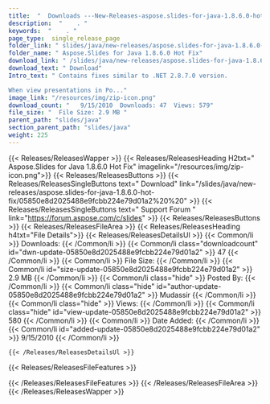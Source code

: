 ```yaml
---
title:  "  Downloads ---New-Releases-aspose.slides-for-java-1.8.6.0-hot-fix . " 
description:  "    . " 
keywords:  "    . " 
page_type:  single_release_page
folder_link: " slides/java/new-releases/aspose.slides-for-java-1.8.6.0-hot-fix/"
folder_name: " Aspose.Slides for Java 1.8.6.0 Hot Fix"
download_link: " /slides/java/new-releases/aspose.slides-for-java-1.8.6.0-hot-fix/05850e8d2025488e9fcbb224e79d01a2"
download_text: " Download"
Intro_text: " Contains fixes similar to .NET 2.8.7.0 version.

When view presentations in Po..."
image_link: "/resources/img/zip-icon.png"
download_count: "   9/15/2010  Downloads: 47  Views: 579"
file_size: "  File Size: 2.9 MB "
parent_path: "slides/java"
section_parent_path: "slides/java"
weight: 225
---
```


{{< Releases/ReleasesWapper >}}
  {{< Releases/ReleasesHeading H2txt=" Aspose.Slides for Java 1.8.6.0 Hot Fix" imagelink="/resources/img/zip-icon.png">}}
  {{< Releases/ReleasesButtons >}}
    {{< Releases/ReleasesSingleButtons text=" Download" link="/slides/java/new-releases/aspose.slides-for-java-1.8.6.0-hot-fix/05850e8d2025488e9fcbb224e79d01a2%20%20" >}}
    {{< Releases/ReleasesSingleButtons text=" Support Forum " link="https://forum.aspose.com/c/slides" >}}
  {{< Releases/ReleasesButtons >}}
  {{< Releases/ReleasesFileArea >}}
    {{< Releases/ReleasesHeading h4txt="File Details">}}
    {{< Releases/ReleasesDetailsUl >}}
            {{< Common/li  >}} Downloads: {{< /Common/li >}} 
      {{< Common/li class="downloadcount" id="dwn-update-05850e8d2025488e9fcbb224e79d01a2" >}} 47 {{< /Common/li >}} 
      {{< Common/li  >}} File Size: {{< /Common/li >}} 
      {{< Common/li id="size-update-05850e8d2025488e9fcbb224e79d01a2" >}} 2.9 MB {{< /Common/li >}} 
      {{< Common/li  class="hide" >}} Posted By: {{< /Common/li >}} 
      {{< Common/li class="hide" id="author-update-05850e8d2025488e9fcbb224e79d01a2" >}} Mudassir {{< /Common/li >}} 
      {{< Common/li class="hide"  >}} Views: {{< /Common/li >}} 
      {{< Common/li class="hide" id="view-update-05850e8d2025488e9fcbb224e79d01a2" >}} 580 {{< /Common/li >}} 
      {{< Common/li  >}} Date Added: {{< /Common/li >}} 
      {{< Common/li id="added-update-05850e8d2025488e9fcbb224e79d01a2" >}} 9/15/2010 {{< /Common/li >}} 

    {{< /Releases/ReleasesDetailsUl >}}

  {{< Releases/ReleasesFileFeatures >}}
      
  {{< /Releases/ReleasesFileFeatures >}}
 {{< /Releases/ReleasesFileArea >}}
{{< /Releases/ReleasesWapper >}}


